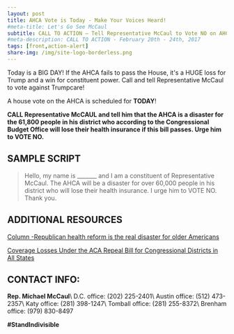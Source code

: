 ```yaml
---
layout: post
title: AHCA Vote is Today - Make Your Voices Heard!
#meta-title: Let's Go See McCaul
subtitle: CALL TO ACTION – Tell Representative McCaul to Vote NO on AHCA!
#meta-description: CALL TO ACTION - February 20th - 24th, 2017
tags: [front,action-alert]
share-img: /img/site-logo-borderless.png
---
```

Today is a BIG DAY! If the AHCA fails to pass the House, it's a HUGE loss for Trump and a win for constituent power. Call and tell Representative McCaul to vote against Trumpcare!

A house vote on the AHCA is scheduled for **TODAY**!

**CALL Representative McCAUL and tell him that the AHCA is a disaster for the 61,800 people in his district who according to the Congressional Budget Office will lose their health insurance if this bill passes. Urge him to VOTE NO.**

## SAMPLE SCRIPT
>Hello, my name is &#95;&#95;&#95;&#95;&#95;&#95;&#95; and I am a constituent of Representative McCaul. The AHCA will be a disaster for over 60,000 people in his district who will lose their health insurance. I urge him to VOTE NO. Thank you.

## ADDITIONAL RESOURCES
[Column -Republican health reform is the real disaster for older Americans](http://www.reuters.com/article/column-miller-healthcare-idUSL2N1GT20T)

[Coverage Losses Under the ACA Repeal Bill for Congressional Districts in All States](https://www.americanprogress.org/issues/healthcare/news/2017/03/21/428914/coverage-losses-aca-repeal-bill-congressional-districts-states/)

## CONTACT INFO:

**Rep. Michael McCaul**\\
D.C. office: (202) 225-2401\\
Austin office: (512) 473-2357\\
Katy office: (281) 398-1247\\
Tomball office: (281) 255-8372\\
Brenham office: (979) 830-8497

**#StandIndivisible**
